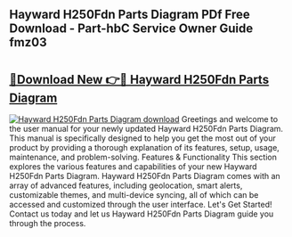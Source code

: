 ## Hayward H250Fdn Parts Diagram PDf Free Download - Part-hbC Service Owner Guide fmz03

# <h2><a href="http://dfsnz0.blite.top/?on=Hayward+H250Fdn+Parts+Diagram">🔗Download New 👉🔴 Hayward H250Fdn Parts Diagram</a></h2>

[![Hayward H250Fdn Parts Diagram download](https://i.imgur.com/lujVjoI.png)](http://dfsnz0.blite.top/?on=Hayward+H250Fdn+Parts+Diagram)
Greetings and welcome to the user manual for your newly updated Hayward H250Fdn Parts Diagram. This manual is specifically designed to help you get the most out of your product by providing a thorough explanation of its features, setup, usage, maintenance, and problem-solving. Features & Functionality This section explores the various features and capabilities of your new Hayward H250Fdn Parts Diagram. Hayward H250Fdn Parts Diagram comes with an array of advanced features, including geolocation, smart alerts, customizable themes, and multi-device syncing, all of which can be accessed and customized through the user interface. Let's Get Started! Contact us today and let us Hayward H250Fdn Parts Diagram guide you through the process.
